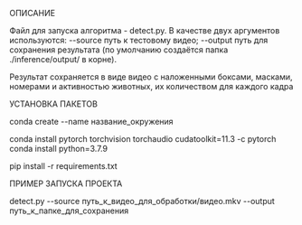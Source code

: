 ОПИСАНИЕ

Файл для запуска алгоритма - detect.py. 
В качестве двух аргументов используются:
--source путь к тестовому видео;
--output путь для сохранения результата (по умолчанию создаётся папка ./inference/output/ в корне).

Результат сохраняется в виде видео с наложенными боксами, масками, номерами и активностью животных, их количеством для каждого кадра

УСТАНОВКА ПАКЕТОВ

conda create --name название_окружения 

conda install pytorch torchvision torchaudio cudatoolkit=11.3 -c pytorch
conda install python=3.7.9

pip install -r requirements.txt

ПРИМЕР ЗАПУСКА ПРОЕКТА

detect.py --source путь_к_видео_для_обработки/видео.mkv --output путь_к_папке_для_сохранения
